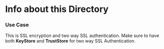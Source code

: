 # Info about this Directory
### Use Case
This is SSL encryption and two way SSL authentication. Make sure to have both **KeyStore** and **TrustStore** for two way SSL Authentication.
